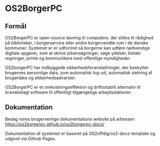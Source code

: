 # OS2BorgerPC
## Formål
OS2BorgerPC er open-source løsning til computere, der stilles til rådighed på biblioteker, i borgerservice eller andre borgervendte rum i de danske kommuner.
Systemet er er udformet så borgerne kan udføre nødvendige digitale opgaver, som at skrive jobansøgninger, søge ydelser, betale regninger, printe og kommunikere med offentlige myndigheder.  

OS2borgerPC har indbyggede sikkerhedsforanstaltninger, der beskytter brugernes personlige data, som automatisk log-ud, automatisk sletning af brugerdata og sikkerhedsadvarsler. 

OS2BorgerPC er et omkostningseffektivt og driftsstabilt alternativ til licensbelagt software til offentligt tilgængelige arbejdsstationer.  

## Dokumentation
Besøg vores brugervenlige dokumentations website på adressen https://os2borgerpc.github.io/os2borgerpc-docs/

Dokumentation af systemet er baseret på OS2offdig/os2-docs-template og udgivet via Github Pages.

